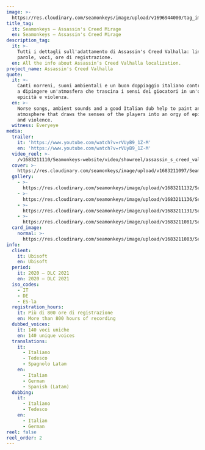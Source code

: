 ```yaml
---
image: >-
  https://res.cloudinary.com/seamonkeys/image/upload/v1696944000/tag_image_1_pbbnjv.jpg
title_tag:
  it: Seamonkeys – Assassin's Creed Mirage
  en: Seamonkeys – Assassin's Creed Mirage
description_tag:
  it: >-
    Tutti i dettagli sull'adattamento di Assassin's Creed Valhalla: lingue,
    parole, voci, ore di registrazione.
  en: All the info about Assassin’s Creed Valhalla localization.
project_name: Assassin's Creed Valhalla
quote:
  it: >-
    Canti norreni, suoni ambientali e un buon doppiaggio italiano contribuiscono
    a dipingere un'atmosfera che trascina i sensi dei giocatori in un'orgia di
    epicità e violenza.
  en: >-
    Norse songs, ambient sounds and a good Italian dub help to paint an
    atmosphere that draws the senses of the players into an orgy of epic story
    and violence.
  witness: Everyeye
media:
  trailer:
    it: 'https://www.youtube.com/watch?v=rVUyB9_1Z-M'
    en: 'https://www.youtube.com/watch?v=rVUyB9_1Z-M'
  video_reel: >-
    /v1683211110/Seamonkeys-website/video/showreel/assassin_s_creed_valhalla_reel_sebd2x_ddqmky.mp4
  cover: >-
    https://res.cloudinary.com/seamonkeys/image/upload/v1683211097/Seamonkeys-website/cover/assassins-creed-valhalla_cover_qsnpor_trnl2l.jpg
  gallery:
    - >-
      https://res.cloudinary.com/seamonkeys/image/upload/v1683211132/Seamonkeys-website/gallery/assassins_creed_valhalla_5_ugtakj_ufdprd.jpg
    - >-
      https://res.cloudinary.com/seamonkeys/image/upload/v1683211136/Seamonkeys-website/gallery/assassins_creed_valhalla_6_wcy1br_mr0gjs.jpg
    - >-
      https://res.cloudinary.com/seamonkeys/image/upload/v1683211131/Seamonkeys-website/gallery/assassins_creed_valhalla_7_hyg4wq_pmavku.jpg
    - >-
      https://res.cloudinary.com/seamonkeys/image/upload/v1683211081/Seamonkeys-website/gallery/assassins_creed_valhalla_1_dlxtre_jdx0tm.jpg
  card_image:
    normal: >-
      https://res.cloudinary.com/seamonkeys/image/upload/v1683211083/Seamonkeys-website/cards/Assassins_creed_valhalla_t7ibrp_pnpner.jpg
info:
  client:
    it: Ubisoft
    en: Ubisoft
  period:
    it: 2020 – DLC 2021
    en: 2020 – DLC 2021
  iso_codes:
    - IT
    - DE
    - ES-la
  registration_hours:
    it: Più di 800 ore di registrazione
    en: More than 800 hours of recording
  dubbed_voices:
    it: 140 voci uniche
    en: 140 unique voices
  translations:
    it:
      - Italiano
      - Tedesco
      - Spagnolo Latam
    en:
      - Italian
      - German
      - Spanish (Latam)
  dubbing:
    it:
      - Italiano
      - Tedesco
    en:
      - Italian
      - German
reel: false
reel_order: 2
---
```


